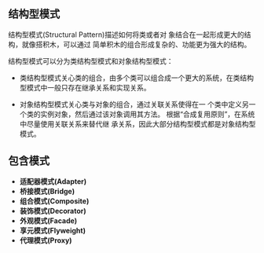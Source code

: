 ## 结构型模式

结构型模式\(Structural Pattern\)描述如何将类或者对 象结合在一起形成更大的结构，就像搭积木，可以通过 简单积木的组合形成复杂的、功能更为强大的结构。

结构型模式可以分为类结构型模式和对象结构型模式：

* 类结构型模式关心类的组合，由多个类可以组合成一个更大的系统，在类结构型模式中一般只存在继承关系和实现关系。 

* 对象结构型模式关心类与对象的组合，通过关联关系使得在一 个类中定义另一个类的实例对象，然后通过该对象调用其方法。 根据“合成复用原则”，在系统中尽量使用关联关系来替代继 承关系，因此大部分结构型模式都是对象结构型模式。

## **包含模式**

* **适配器模式\(Adapter\)**
* **桥接模式\(Bridge\)**
* **组合模式\(Composite\)**
* **装饰模式\(Decorator\)**
* **外观模式\(Facade\)**
* **享元模式\(Flyweight\)**
* **代理模式\(Proxy\)**



